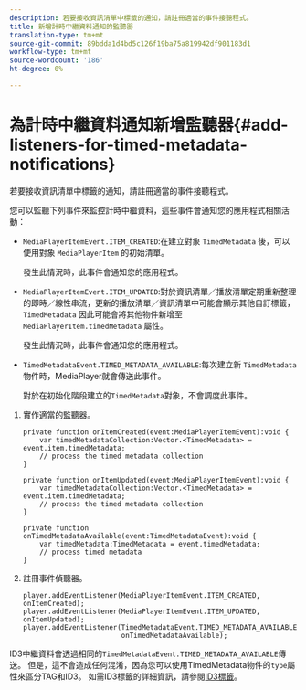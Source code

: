 ```yaml
---
description: 若要接收資訊清單中標籤的通知，請註冊適當的事件接聽程式。
title: 新增計時中繼資料通知的監聽器
translation-type: tm+mt
source-git-commit: 89bdda1d4bd5c126f19ba75a819942df901183d1
workflow-type: tm+mt
source-wordcount: '186'
ht-degree: 0%

---
```



# 為計時中繼資料通知新增監聽器{#add-listeners-for-timed-metadata-notifications}

若要接收資訊清單中標籤的通知，請註冊適當的事件接聽程式。

您可以監聽下列事件來監控計時中繼資料，這些事件會通知您的應用程式相關活動：

* `MediaPlayerItemEvent.ITEM_CREATED`:在建立對象 `TimedMetadata` 後，可以使用對象 `MediaPlayerItem` 的初始清單。

   發生此情況時，此事件會通知您的應用程式。

* `MediaPlayerItemEvent.ITEM_UPDATED`:對於資訊清單／播放清單定期重新整理的即時／線性串流，更新的播放清單／資訊清單中可能會顯示其他自訂標籤， `TimedMetadata` 因此可能會將其他物件新增至 `MediaPlayerItem.timedMetadata` 屬性。

   發生此情況時，此事件會通知您的應用程式。

* `TimedMetadataEvent.TIMED_METADATA_AVAILABLE`:每次建立新 `TimedMetadata` 物件時，MediaPlayer就會傳送此事件。

   對於在初始化階段建立的`TimedMetadata`對象，不會調度此事件。

1. 實作適當的監聽器。

   ```
   private function onItemCreated(event:MediaPlayerItemEvent):void { 
       var timedMetadataCollection:Vector.<TimedMetadata> = event.item.timedMetadata; 
       // process the timed metadata collection 
   } 
   
   private function onItemUpdated(event:MediaPlayerItemEvent):void { 
       var timedMetadataCollection:Vector.<TimedMetadata> = event.item.timedMetadata; 
       // process the timed metadata collection 
   } 
   
   private function onTimedMetadataAvailable(event:TimedMetadataEvent):void { 
       var timedMetadata:TimedMetadata = event.timedMetadata; 
       // process timed metadata 
   }
   ```

1. 註冊事件偵聽器。

   ```
   player.addEventListener(MediaPlayerItemEvent.ITEM_CREATED, onItemCreated); 
   player.addEventListener(MediaPlayerItemEvent.ITEM_UPDATED, onItemUpdated); 
   player.addEventListener(TimedMetadataEvent.TIMED_METADATA_AVAILABLE,  
                           onTimedMetadataAvailable);
   ```

ID3中繼資料會透過相同的`TimedMetadataEvent.TIMED_METADATA_AVAILABLE`傳送。 但是，這不會造成任何混淆，因為您可以使用TimedMetadata物件的`type`屬性來區分TAG和ID3。 如需ID3標籤的詳細資訊，請參閱[ID3標籤](../../../tvsdk-1.4-for-desktop-hls/r-psdk-dhls-1.4-notification-system/notification-system/t-psdk-dhls-1.4-id3-metadata-retrieve.md)。